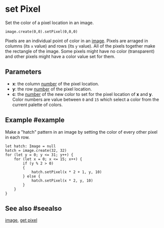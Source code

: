 # set Pixel

Set the color of a pixel location in an image.

```sig
image.create(0,0).setPixel(0,0,0)
```

Pixels are an individual point of color in an [image](/reference/image). Pixels are arraged in columns (its ``x`` value) and rows (its ``y`` value). All of the pixels together make the rectangle of the image. Some pixels might have no color (transparent) and other pixels might have a color value set for them.

## Parameters

* **x**: the column [number](/types/number) of the pixel location.
* **y**: the row [number](/types/number) of the pixel location.
* **c**: the [number](/types/number) of the new color to set for the pixel location of **x** and **y**. Color numbers are value between `0` and `15` which select a color from the current palette of colors.

## Example #example

Make a "hatch" pattern in an image by setting the color of every other pixel in each row.

```blocks
let hatch: Image = null
hatch = image.create(32, 32)
for (let y = 0; y <= 31; y++) {
    for (let x = 0; x <= 15; x++) {
    	if (y % 2 > 0)
        {
            hatch.setPixel(x * 2 + 1, y, 10)
        } else {
            hatch.setPixel(x * 2, y, 10)        
        }
    }
}
```

## See also #seealso

[image](/reference/image),
[get pixel](/reference/images/image/get-pixel)